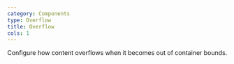 ```yaml
---
category: Components
type: Overflow
title: Overflow
cols: 1
---
```


Configure how content overflows when it becomes out of container bounds.